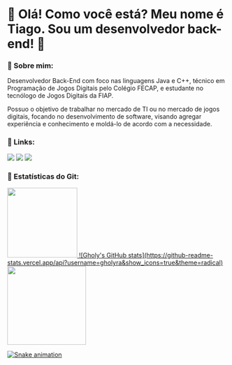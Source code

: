 # 👋 Olá! Como você está? Meu nome é Tiago.                                                                                                                                Sou um desenvolvedor back-end! 🙂

### 👤 Sobre mim:

Desenvolvedor Back-End com foco nas linguagens Java e C++, técnico em Programação de Jogos Digitais pelo Colégio FECAP, e estudante no tecnólogo de Jogos Digitais da FIAP.

Possuo o objetivo de trabalhar no mercado de TI ou no mercado de jogos digitais, focando no desenvolvimento de software, visando agregar experiência e conhecimento e moldá-lo de acordo com a necessidade.


<!--
**gholyra/gholyra** is a ✨ _special_ ✨ repository because its `README.md` (this file) appears on your GitHub profile.

Here are some ideas to get you started:

- 🔭 I’m currently working on ...
- 🌱 I’m currently learning ...
- 👯 I’m looking to collaborate on ...
- 🤔 I’m looking for help with ...
- 💬 Ask me about ...
- 📫 How to reach me: ...
- 😄 Pronouns: ...
- ⚡ Fun fact: ...
-->

### 🔗 Links:

<div>
<a href = "mailto:tiago.mlyra@gmail.com"><img src="https://img.shields.io/badge/Gmail-D14836?style=for-the-badge&logo=gmail&logoColor=white" target="_blank"></a>
<a href="https://www.linkedin.com/in/tiagomlyra/" target="_blank"><img src="https://img.shields.io/badge/-LinkedIn-%230077B5?style=for-the-badge&logo=linkedin&logoColor=white" target="_blank"></a>
<a href="https://linktr.ee/tiago_mlyra"><img src="https://img.shields.io/badge/linktree-1de9b6?style=for-the-badge&logo=linktree&logoColor=white"></a>
</div>

### 📅 Estatísticas do Git:

<div>
<a href="https://github.com/gholyra">
<img height="160em" src="https://github-readme-stats.vercel.app/api/top-langs/?username=gholyra&layout=compact&langs_count=7&theme=dracula"/>
  ![Gholy's GitHub stats](https://github-readme-stats.vercel.app/api?username=gholyra&show_icons=true&theme=radical)
<img height="180em" src="https://github-readme-stats.vercel.app/api?username=gholyra&show_icons=true&theme=dracula&include_all_commits=true&count_private=true"/>
</div>
  
![Snake animation](https://github.com/gholyra/gholyra/blob/output/github-contribution-grid-snake.svg)
